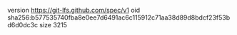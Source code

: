 version https://git-lfs.github.com/spec/v1
oid sha256:b577535740fba8e0ee7d6491ac6c115912c71aa38d89d8bdcf23f53bd6d0dc3c
size 3215
